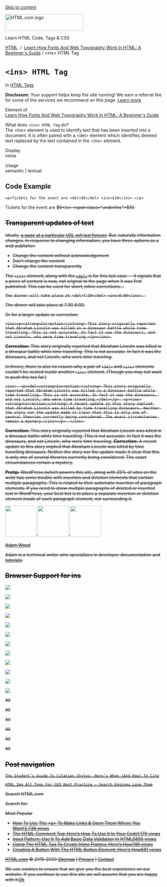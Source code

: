 <a href="#site-main" class="skip-link screen-reader-text">Skip to content</a>

<img src="https://html.com/wp-content/uploads/html-com-logo.png" alt="HTML.com logo" class="custom-logo sp-no-webp" srcset="https://html.com/wp-content/uploads/html-com-logo.png" width="250" height="53" />

[](https://html.com/)

Learn HTML Code, Tags & CSS

[HTML](https://html.com/)  /  [Learn How Fonts And Web Typography Work In HTML: A Beginner's Guide](https://html.com/fonts/) / &lt;ins&gt; HTML Tag

`<ins> HTML Tag`
================

In <span class="post-meta-category">[HTML Tags](https://html.com/tags/)</span>

**Disclosure:** Your support helps keep the site running! We earn a referral fee for some of the services we recommend on this page. [Learn more](https://html.com/disclosure/)

Element of  
[Learn How Fonts And Web Typography Work In HTML: A Beginner's Guide](https://html.com/fonts/)

What does `<ins> HTML Tag` do?  
The &lt;ins&gt; element is used to identify text that has been inserted into a document. It is often paired with a &lt;del&gt; element which identifies deleted text replaced by the text contained in the &lt;ins&gt; element.

Display  
inline

Usage  
semantic | textual

Code Example
------------

    <p>Tickets for the event are <del>$5</del> <ins>$10</ins>.</p>

Tickets for the event are <s>$5</s> <span class="underline">$10</span>.

<span class="underline"></span>

Transparent updates of text
---------------------------

Ideally, [a page at a particular URL will last forever](https://www.w3.org/Provider/Style/URI.html). But, naturally information changes. In response to changing information, you have three options as a web publisher:

-   Change the content without acknowledgement
-   Don’t change the content
-   Change the content transparently

The `<ins>` element, along with the [`<del>`](https://html.com/tags/del/) is for this last case — it signals that a piece of content is new, not original to the page when it was first published. This can be used for short, inline corrections…

    The dinner will take place at <del>7:30</del> <ins>8:00</ins>. 

The dinner will take place at <s>7:30</s> <span class="underline">8:00</span>.

Or for a larger update or correction.

    <ins><p><strong>Correction:</strong> This story originally reported that Abraham Lincoln was killed in a dinosaur battle while time travelling. This is not accurate. In fact it was the dinosaurs, and not Lincoln, who were time traveling.</p></ins> 

**Correction:** This story originally reported that Abraham Lincoln was killed in a dinosaur battle while time travelling. This is not accurate. In fact it was the dinosaurs, and not Lincoln, who were time traveling.

In theory, there is also no reason why a pair of `<del>` and `<ins>` elements couldn’t be nested inside another `<ins>` element. (Though you may not want to push this too far.)

    <ins>  <p><del><strong>Correction:</strong> This story originally reported that Abraham Lincoln was killed in a dinosaur battle while time travelling. This is not accurate. In fact it was the dinosaurs, and not Lincoln, who were time traveling.</del></p>  <p><ins><strong>Correction:</strong> A recent update to this story implied that Abraham Lincoln was killed by time travelling dinosaurs. Neither the story nor the update made it clear that this is only one of several theories currently being considered. The exact circumstances remain a mystery.</ins></p>  </ins> 

<span class="underline"><s>**Correction:** This story originally reported that Abraham Lincoln was killed in a dinosaur battle while time travelling. This is not accurate. In fact it was the dinosaurs, and not Lincoln, who were time traveling.</s> <span class="underline">**Correction:** A recent update to this story implied that Abraham Lincoln was killed by time travelling dinosaurs. Neither the story nor the update made it clear that this is only one of several theories currently being considered. The exact circumstances remain a mystery.</span></span>

**Protip:** WordPress (which powers this site, along with 25% of sites on the web) has some trouble with insertion and deletion elements that contain multiple paragraphs. This is related to their automatic insertion of paragraph elements. If you need to show multiple paragraphs of deleted or inserted text in WordPress, your best bet is to place a separate insertion or deletion element *inside* of each paragraph element, not surrounding it.

<img src="http://html.com/wp-content/plugins/a3-lazy-load/assets/images/lazy_placeholder.gif" class="lazy lazy-hidden avatar avatar-100 photo" width="100" height="100" />

<img src="http://html.com/wp-content/plugins/a3-lazy-load/assets/images/lazy_placeholder.gif" class="lazy lazy-hidden avatar avatar-100 photo" width="100" height="100" />

<img src="https://secure.gravatar.com/avatar/3af4194cc38fbc6d4e68fbe7536347d5?s=100&amp;d=mm&amp;r=g" class="avatar avatar-100 photo" srcset="https://secure.gravatar.com/avatar/3af4194cc38fbc6d4e68fbe7536347d5?s=200&amp;d=mm&amp;r=g 2x" width="100" height="100" />

[Adam Wood](https://html.com/author/html/)

<span class="fn">Adam is a technical writer who specializes in developer documentation and [tutorials](https://html.com/).</span>

[<span class="saboxplugin-icon-grey saboxplugin-icon-linkedin"></span>](https://www.linkedin.com/in/adammichaelwood)

<span id="tho-end-content" style="display: block; visibility: hidden;"></span>

Browser Support for ins
-----------------------

<img src="http://html.com/wp-content/plugins/a3-lazy-load/assets/images/lazy_placeholder.gif" class="lazy lazy-hidden" />

![](https://html.com/wp-content/plugins/htmlcodetutorial-plugin/assets/images/ie-true.png)

<img src="http://html.com/wp-content/plugins/a3-lazy-load/assets/images/lazy_placeholder.gif" class="lazy lazy-hidden" />

![](https://html.com/wp-content/plugins/htmlcodetutorial-plugin/assets/images/firefox-true.png)

<img src="http://html.com/wp-content/plugins/a3-lazy-load/assets/images/lazy_placeholder.gif" class="lazy lazy-hidden" />

![](https://html.com/wp-content/plugins/htmlcodetutorial-plugin/assets/images/chrome-true.png)

<img src="http://html.com/wp-content/plugins/a3-lazy-load/assets/images/lazy_placeholder.gif" class="lazy lazy-hidden" />

![](https://html.com/wp-content/plugins/htmlcodetutorial-plugin/assets/images/edge-true.png)

<img src="http://html.com/wp-content/plugins/a3-lazy-load/assets/images/lazy_placeholder.gif" class="lazy lazy-hidden" />

![](https://html.com/wp-content/plugins/htmlcodetutorial-plugin/assets/images/safari-true.png)

<img src="http://html.com/wp-content/plugins/a3-lazy-load/assets/images/lazy_placeholder.gif" class="lazy lazy-hidden" />

![](https://html.com/wp-content/plugins/htmlcodetutorial-plugin/assets/images/opera-true.png)

<span class="browser-supported">All</span>

<span class="browser-supported">All</span>

<span class="browser-supported">All</span>

<span class="browser-supported">All</span>

<span class="browser-supported">All</span>

<span class="browser-supported">All</span>

Post navigation
---------------

[<span class="nav-link-label"><span class="genericon genericon-previous"></span></span>`The Student’s Guide To Citation Styles: Here’s When (And How) To Cite`](https://html.com/resources/citation-guide/)

[`HTML Img Alt Tags For SEO Best Practice – Search Engines Love Them`<span class="nav-link-label"><span class="genericon genericon-next"></span></span>](https://html.com/attributes/img-alt/)

Search HTML.com

<span class="screen-reader-text">Search for:</span>

Most Popular

-   <a href="https://html.com/attributes/a-target/" class="popular_posts_bars_link">How To Use The &lt;a&gt; To Make Links &amp; Open Them Where You Want!</a><span class="popular_posts_bars_comment_count_hold"><a href="https://html.com/attributes/a-target/#comments" class="popular_posts_bars_comment_count">2,738 views</a><span class="popular_posts_bars_comment_count_triangle"></span></span>
-   <a href="https://html.com/tags/comment-tag/" class="popular_posts_bars_link">The HTML Comment Tag: Here’s How To Use It In Your Code</a><span class="popular_posts_bars_comment_count_hold"><a href="https://html.com/tags/comment-tag/#comments" class="popular_posts_bars_comment_count">1,179 views</a><span class="popular_posts_bars_comment_count_triangle"></span></span>
-   <a href="https://html.com/attributes/input-pattern/" class="popular_posts_bars_link">Input Pattern: Use It To Add Basic Data Validation In HTML5</a><span class="popular_posts_bars_comment_count_hold"><a href="https://html.com/attributes/input-pattern/#comments" class="popular_posts_bars_comment_count">895 views</a><span class="popular_posts_bars_comment_count_triangle"></span></span>
-   <a href="https://html.com/tags/iframe/" class="popular_posts_bars_link">Using The HTML Tag To Create Inline Frames: Here’s How</a><span class="popular_posts_bars_comment_count_hold"><a href="https://html.com/tags/iframe/#comments" class="popular_posts_bars_comment_count">746 views</a><span class="popular_posts_bars_comment_count_triangle"></span></span>
-   <a href="https://html.com/tags/button/" class="popular_posts_bars_link">Creating A Button With The HTML Button Element: Here’s How</a><span class="popular_posts_bars_comment_count_hold"><a href="https://html.com/tags/button/#comments" class="popular_posts_bars_comment_count">681 views</a><span class="popular_posts_bars_comment_count_triangle"></span></span>

[HTML.com](https://html.com/) © 2015-2020 [Sitemap](https://html.com/sitemap/) | [Privacy](https://html.com/privacy/) | [Contact](https://html.com/contact/)

<span id="cn-notice-text" class="cn-text-container">We use cookies to ensure that we give you the best experience on our website. If you continue to use this site we will assume that you are happy with it.</span><span id="cn-notice-buttons" class="cn-buttons-container"><a href="#" id="cn-accept-cookie" class="cn-set-cookie cn-button bootstrap button">Ok</a></span><a href="javascript:void(0);" id="cn-close-notice" class="cn-close-icon"></a>
